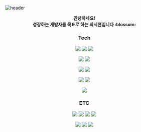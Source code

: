 ![header](https://capsule-render.vercel.app/api?type=waving&color=auto&height=150&section=header&text=Welcome!&fontSize=40&fontAlignY=35)

<div align=center>
<b>안녕하세요!<br>
성장하는 개발자를 목표로 하는 최서현입니다 :blossom:</b>

### Tech
 <img src="https://img.shields.io/badge/Java-3178C6?style=flat&logo=java&logoColor=white"/>&nbsp;<img src="https://img.shields.io/badge/Spring-6DB33F?style=flat&logo=spring&logoColor=white"/>&nbsp;<img src="https://img.shields.io/badge/SpringBoot-6DB33F?style=flat&logo=springboot&logoColor=white"/> 

<img src="https://img.shields.io/badge/JPA-3178C6?style=flat&logo=jpa&logoColor=white"/>&nbsp;<img src="https://img.shields.io/badge/MyBatis-3178C6?style=flat&logo=mybatis&logoColor=white"/> 

<img src="https://img.shields.io/badge/MySQL-4479A1?style=flat&logo=mysql&logoColor=white"/>&nbsp;<img src="https://img.shields.io/badge/Oracle-F80000?style=flat&logo=oracle&logoColor=white"/> 

<img src="https://img.shields.io/badge/Thymeleaf-005F0F?style=flat&logo=thymeleaf&logoColor=white"/>&nbsp;<img src="https://img.shields.io/badge/JSP-3178C6?style=flat&logo=jsp&logoColor=white"/>

<img src="https://img.shields.io/badge/AWS-232F3E?style=flat&logo=amazonaws&logoColor=white"/> 

### ETC
<img src="https://img.shields.io/badge/HTML-E34F26?style=flat&logo=html5&logoColor=white"/>&nbsp;<img src="https://img.shields.io/badge/CSS-1572B6?style=flat&logo=css3&logoColor=white"/>&nbsp;<img src="https://img.shields.io/badge/JavaScript-F7DF1E?style=flat&logo=javascript&logoColor=white"/>&nbsp;<img src="https://img.shields.io/badge/JQuery-0769AD?style=flat&logo=jquery&logoColor=white"/>

<img src="https://img.shields.io/badge/Git-F05032?style=flat&logo=git&logoColor=white"/>&nbsp;<img src="https://img.shields.io/badge/Github-181717?style=flat&logo=github&logoColor=white"/>&nbsp;<img src="https://img.shields.io/badge/SVN-3178C6?style=flat&logo=svn&logoColor=white"/> 


</div>

